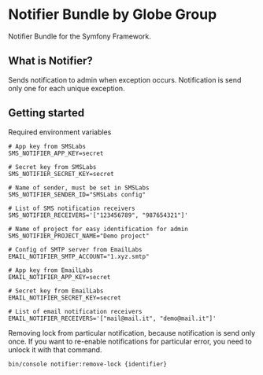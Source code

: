 # Notifier Bundle by Globe Group

Notifier Bundle for the Symfony Framework.

## What is Notifier?

Sends notification to admin when exception occurs.
Notification is send only one for each unique exception.

## Getting started

Required environment variables
```dotenv
# App key from SMSLabs
SMS_NOTIFIER_APP_KEY=secret

# Secret key from SMSLabs
SMS_NOTIFIER_SECRET_KEY=secret

# Name of sender, must be set in SMSLabs
SMS_NOTIFIER_SENDER_ID="SMSLabs config"

# List of SMS notification receivers
SMS_NOTIFIER_RECEIVERS='["123456789", "987654321"]'

# Name of project for easy identification for admin
SMS_NOTIFIER_PROJECT_NAME="Demo project"

# Config of SMTP server from EmailLabs
EMAIL_NOTIFIER_SMTP_ACCOUNT="1.xyz.smtp"

# App key from EmailLabs
EMAIL_NOTIFIER_APP_KEY=secret

# Secret key from EmailLabs
EMAIL_NOTIFIER_SECRET_KEY=secret

# List of email notification receivers
EMAIL_NOTIFIER_RECEIVERS='["mail@mail.it", "demo@mail.it"]'
```

Removing lock from particular notification, because notification is send only once.
If you want to re-enable notifications for particular error, you need to unlock it with that command.
```shell script
bin/console notifier:remove-lock {identifier}
```
